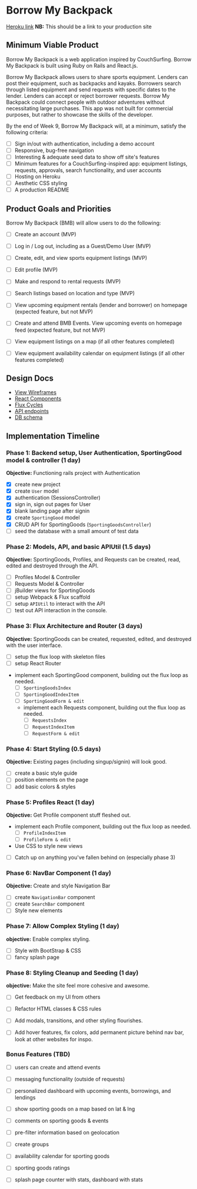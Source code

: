 # Borrow My Backpack

[Heroku link][heroku] **NB:** This should be a link to your production site

[heroku]: http://www.herokuapp.com

## Minimum Viable Product

Borrow My Backpack is a web application inspired by CouchSurfing. Borrow My Backpack is built using Ruby on Rails and React.js.

Borrow My Backpack allows users to share sports equipment. Lenders can post their equipment, such as backpacks and kayaks. Borrowers search through listed equipment and send requests with specific dates to the lender. Lenders can accept or reject borrower requests. Borrow My Backpack could connect people with outdoor adventures without necessitating large purchases. This app was not built for commercial purposes, but rather to showcase the skills of the developer.

By the end of Week 9, Borrow My Backpack will, at a minimum, satisfy the following criteria:

- [ ] Sign in/out with authentication, including a demo account
- [ ] Responsive, bug-free navigation
- [ ] Interesting & adequate seed data to show off site's features
- [ ] Minimum features for a CouchSurfing-inspired app: equipment listings, requests, approvals, search functionality, and user accounts
- [ ] Hosting on Heroku
- [ ] Aesthetic CSS styling
- [ ] A production README

## Product Goals and Priorities

Borrow My Backpack (BMB) will allow users to do the following:

<!-- This is a Markdown checklist. Use it to keep track of your
progress. Put an x between the brackets for a checkmark: [x] -->

- [ ] Create an account (MVP)
- [ ] Log in / Log out, including as a Guest/Demo User (MVP)
- [ ] Create, edit, and view sports equipment listings (MVP)
- [ ] Edit profile (MVP)
- [ ] Make and respond to rental requests (MVP)
- [ ] Search listings based on location and type (MVP)
- [ ] View upcoming equipment rentals (lender and borrower) on homepage (expected feature, but not MVP)
- [ ] Create and attend BMB Events. View upcoming events on homepage feed (expected feature, but not MVP)
- [ ] View equipment listings on a map (if all other features completed)
- [ ] View equipment availability calendar on equipment listings (if all other features completed)


## Design Docs
* [View Wireframes][views]
* [React Components][components]
* [Flux Cycles][flux-cycles]
* [API endpoints][api-endpoints]
* [DB schema][schema]

[views]: ./docs/views.md
[components]: ./docs/components.md
[flux-cycles]: ./docs/flux-cycles.md
[api-endpoints]: ./docs/api-endpoints.md
[schema]: ./docs/schema.md

## Implementation Timeline

### Phase 1: Backend setup, User Authentication, SportingGood model & controller (1 day)

**Objective:** Functioning rails project with Authentication

- [X] create new project
- [X] create `User` model
- [X] authentication (SessionsController)
- [X] sign in, sign out pages for User
- [X] blank landing page after signin
- [X] create `SportingGood` model
- [X] CRUD API for SportingGoods (`SportingGoodsController`)
- [ ] seed the database with a small amount of test data

### Phase 2: Models, API, and basic APIUtil (1.5 days)

**Objective:** SportingGoods, Profiles, and Requests can be created, read, edited and destroyed through
the API.


- [ ] Profiles Model & Controller
- [ ] Requests Model & Controller
- [ ] jBuilder views for SportingGoods
- [ ] setup Webpack & Flux scaffold
- [ ] setup `APIUtil` to interact with the API
- [ ] test out API interaction in the console.

### Phase 3: Flux Architecture and Router (3 days)

**Objective:** SportingGoods can be created, requested, edited, and destroyed with the
user interface.

- [ ] setup the flux loop with skeleton files
- [ ] setup React Router
- implement each SportingGood component, building out the flux loop as needed.
  - [ ] `SportingGoodsIndex`
  - [ ] `SportingGoodIndexItem`
  - [ ] `SportingGoodForm & edit`
  - implement each Requests component, building out the flux loop as needed.
    - [ ] `RequestsIndex`
    - [ ] `RequestIndexItem`
    - [ ] `RequestForm & edit`
  <!-- - implement each Events component, building out the flux loop as needed. IF TIME.
    - [ ] `EventsIndex`
    - [ ] `EventIndexItem`
    - [ ] `EventForm & edit` -->



### Phase 4: Start Styling (0.5 days)

**Objective:** Existing pages (including singup/signin) will look good.

- [ ] create a basic style guide
- [ ] position elements on the page
- [ ] add basic colors & styles

### Phase 5: Profiles React (1 day)

**Objective:** Get Profile component stuff fleshed out.
- implement each Profile component, building out the flux loop as needed.
  <!-- - [ ] `ProfilesIndex` -->
  - [ ] `ProfileIndexItem`
  - [ ] `ProfileForm & edit`
- Use CSS to style new views
- [ ] Catch up on anything you've fallen behind on (especially phase 3)


### Phase 6: NavBar Component (1 day)

**Objective:** Create and style Navigation Bar

- [ ] create `NavigationBar` component
- [ ] create `SearchBar` component
- [ ] Style new elements

### Phase 7: Allow Complex Styling (1 day)

**objective:** Enable complex styling.

- [ ] Style with BootStrap & CSS
- [ ] fancy splash page

### Phase 8: Styling Cleanup and Seeding (1 day)

**objective:** Make the site feel more cohesive and awesome.

- [ ] Get feedback on my UI from others
- [ ] Refactor HTML classes & CSS rules
- [ ] Add modals, transitions, and other styling flourishes.
- [ ] Add hover features, fix colors, add permanent picture behind nav bar, look at other websites for inspo.


### Bonus Features (TBD)
- [ ] users can create and attend events
- [ ] messaging functionality (outside of requests)
- [ ] personalized dashboard with upcoming events, borrowings, and lendings
- [ ] show sporting goods on a map based on lat & lng
- [ ] comments on sporting goods & events
- [ ] pre-filter information based on geolocation
- [ ] create groups
- [ ] availability calendar for sporting goods
- [ ] sporting goods ratings
- [ ] splash page counter with stats, dashboard with stats


[phase-one]: ./docs/phases/phase1.md
[phase-two]: ./docs/phases/phase2.md
[phase-three]: ./docs/phases/phase3.md
[phase-four]: ./docs/phases/phase4.md
[phase-five]: ./docs/phases/phase5.md
